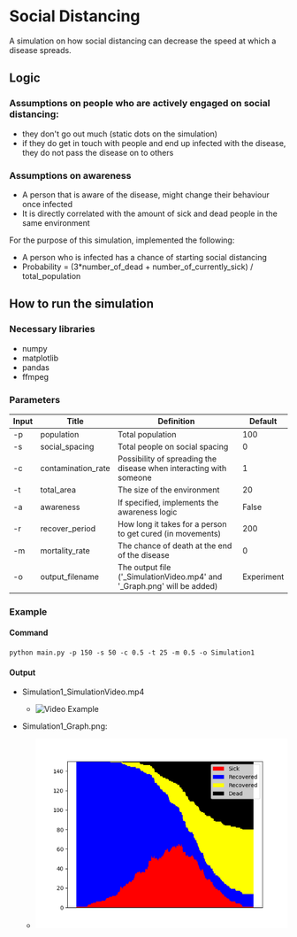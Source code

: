 # Social Distancing

A simulation on how social distancing can decrease the speed at which a disease spreads.

## Logic

### Assumptions on people who are actively engaged on social distancing:

- they don't go out much (static dots on the simulation)
- if they do get in touch with people and end up infected with the disease, they do not pass the disease on to others


### Assumptions on awareness

- A person that is aware of the disease, might change their behaviour once infected
- It is directly correlated with the amount of sick and dead people in the same environment

For the purpose of this simulation, implemented the following:

- A person who is infected has a chance of starting social distancing
- Probability = (3*number_of_dead + number_of_currently_sick) / total_population



## How to run the simulation

### Necessary libraries

- numpy
- matplotlib
- pandas
- ffmpeg

### Parameters

| Input | Title | Definition | Default |
|---|----|----|---|
| -p | population | Total population |100|
| -s | social_spacing | Total people on social spacing |0|
| -c | contamination_rate | Possibility of spreading the disease when interacting with someone |1|
| -t | total_area | The size of the environment |20|
| -a | awareness | If specified, implements the awareness logic | False |
| -r | recover_period | How long it takes for a person to get cured (in movements) |200
| -m | mortality_rate | The chance of death at the end of the disease | 0 |
| -o | output_filename | The output file ('_SimulationVideo.mp4' and '_Graph.png' will be added)|Experiment|


### Example

#### Command

<pre><code>python main.py -p 150 -s 50 -c 0.5 -t 25 -m 0.5 -o Simulation1</code></pre>

#### Output

- Simulation1_SimulationVideo.mp4
  - ![Video Example](/img/Simulation1_Gif.gif)

- Simulation1_Graph.png:
  - ![Graph Example](/img/Simulation1_Graph.png)